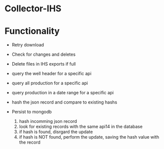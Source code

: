 # Collector-IHS



# Functionality

- Retry download

- Check for changes and deletes

- Delete files in IHS exports if full

- query the well header for a specific api

- query all production for a specific api

- query production in a date range for a specific api

- hash the json record and compare to existing hashs

- Persist to mongodb
    1) hash incomming json record
    2) look for existing records with the same api14 in the database
    3) if hash is found, disrgard the update
    4) if hash is NOT found, perform the update, saving the hash value with the record




















